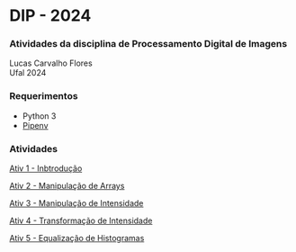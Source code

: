 # DIP - 2024

### Atividades da disciplina de Processamento Digital de Imagens

Lucas Carvalho Flores  
Ufal 2024


### Requerimentos

* Python 3
* [Pipenv](https://pipenv.pypa.io/en/latest/)

### Atividades

[Ativ 1 - Inbtrodução](Ativ1_Intro)

[Ativ 2 - Manipulação de Arrays](Ativ2_ManipArrays)

[Ativ 3 - Manipulação  de Intensidade](Ativ3_ManipIntensi)

[Ativ 4 - Transformação de Intensidade](Ativ4_TransformIntensi)

[Ativ 5 - Equalização de Histogramas](Ativ5_HistEqualiz)